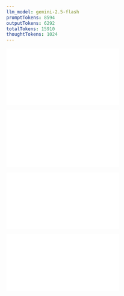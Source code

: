 ```yaml
---
llm_model: gemini-2.5-flash
promptTokens: 8594
outputTokens: 6292
totalTokens: 15910
thoughtTokens: 1024
---
```


![@](steps/prompt.c148b9da.md)

![@](steps/file.f79e1164.md)

![@](steps/file.7fc9dcd9.md)

![@](steps/response.c12536ec.md)